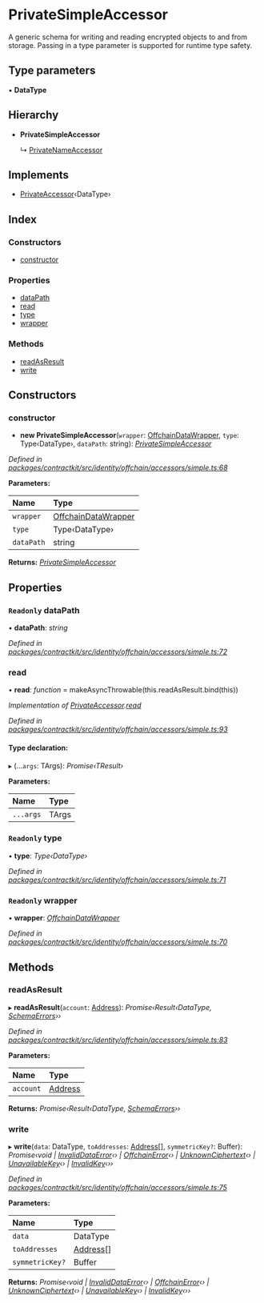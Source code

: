 # PrivateSimpleAccessor

A generic schema for writing and reading encrypted objects to and from storage. Passing in a type parameter is supported for runtime type safety.

## Type parameters

▪ **DataType**

## Hierarchy

* **PrivateSimpleAccessor**

  ↳ [PrivateNameAccessor](_identity_offchain_accessors_name_.privatenameaccessor.md)

## Implements

* [PrivateAccessor](../interfaces/_identity_offchain_accessors_interfaces_.privateaccessor.md)‹DataType›

## Index

### Constructors

* [constructor](_identity_offchain_accessors_simple_.privatesimpleaccessor.md#constructor)

### Properties

* [dataPath](_identity_offchain_accessors_simple_.privatesimpleaccessor.md#readonly-datapath)
* [read](_identity_offchain_accessors_simple_.privatesimpleaccessor.md#read)
* [type](_identity_offchain_accessors_simple_.privatesimpleaccessor.md#readonly-type)
* [wrapper](_identity_offchain_accessors_simple_.privatesimpleaccessor.md#readonly-wrapper)

### Methods

* [readAsResult](_identity_offchain_accessors_simple_.privatesimpleaccessor.md#readasresult)
* [write](_identity_offchain_accessors_simple_.privatesimpleaccessor.md#write)

## Constructors

### constructor

+ **new PrivateSimpleAccessor**\(`wrapper`: [OffchainDataWrapper](_identity_offchain_data_wrapper_.offchaindatawrapper.md), `type`: Type‹DataType›, `dataPath`: string\): [_PrivateSimpleAccessor_](_identity_offchain_accessors_simple_.privatesimpleaccessor.md)

_Defined in_ [_packages/contractkit/src/identity/offchain/accessors/simple.ts:68_](https://github.com/celo-org/celo-monorepo/blob/master/packages/contractkit/src/identity/offchain/accessors/simple.ts#L68)

**Parameters:**

| Name | Type |
| :--- | :--- |
| `wrapper` | [OffchainDataWrapper](_identity_offchain_data_wrapper_.offchaindatawrapper.md) |
| `type` | Type‹DataType› |
| `dataPath` | string |

**Returns:** [_PrivateSimpleAccessor_](_identity_offchain_accessors_simple_.privatesimpleaccessor.md)

## Properties

### `Readonly` dataPath

• **dataPath**: _string_

_Defined in_ [_packages/contractkit/src/identity/offchain/accessors/simple.ts:72_](https://github.com/celo-org/celo-monorepo/blob/master/packages/contractkit/src/identity/offchain/accessors/simple.ts#L72)

### read

• **read**: _function_ = makeAsyncThrowable\(this.readAsResult.bind\(this\)\)

_Implementation of_ [_PrivateAccessor_](../interfaces/_identity_offchain_accessors_interfaces_.privateaccessor.md)_._[_read_](../interfaces/_identity_offchain_accessors_interfaces_.privateaccessor.md#read)

_Defined in_ [_packages/contractkit/src/identity/offchain/accessors/simple.ts:93_](https://github.com/celo-org/celo-monorepo/blob/master/packages/contractkit/src/identity/offchain/accessors/simple.ts#L93)

#### Type declaration:

▸ \(...`args`: TArgs\): _Promise‹TResult›_

**Parameters:**

| Name | Type |
| :--- | :--- |
| `...args` | TArgs |

### `Readonly` type

• **type**: _Type‹DataType›_

_Defined in_ [_packages/contractkit/src/identity/offchain/accessors/simple.ts:71_](https://github.com/celo-org/celo-monorepo/blob/master/packages/contractkit/src/identity/offchain/accessors/simple.ts#L71)

### `Readonly` wrapper

• **wrapper**: [_OffchainDataWrapper_](_identity_offchain_data_wrapper_.offchaindatawrapper.md)

_Defined in_ [_packages/contractkit/src/identity/offchain/accessors/simple.ts:70_](https://github.com/celo-org/celo-monorepo/blob/master/packages/contractkit/src/identity/offchain/accessors/simple.ts#L70)

## Methods

### readAsResult

▸ **readAsResult**\(`account`: [Address](../modules/_base_.md#address)\): _Promise‹Result‹DataType,_ [_SchemaErrors_](../modules/_identity_offchain_accessors_errors_.md#schemaerrors)_››_

_Defined in_ [_packages/contractkit/src/identity/offchain/accessors/simple.ts:83_](https://github.com/celo-org/celo-monorepo/blob/master/packages/contractkit/src/identity/offchain/accessors/simple.ts#L83)

**Parameters:**

| Name | Type |
| :--- | :--- |
| `account` | [Address](../modules/_base_.md#address) |

**Returns:** _Promise‹Result‹DataType,_ [_SchemaErrors_](../modules/_identity_offchain_accessors_errors_.md#schemaerrors)_››_

### write

▸ **write**\(`data`: DataType, `toAddresses`: [Address](../modules/_base_.md#address)\[\], `symmetricKey?`: Buffer\): _Promise‹void \|_ [_InvalidDataError_](_identity_offchain_accessors_errors_.invaliddataerror.md)_‹› \|_ [_OffchainError_](_identity_offchain_accessors_errors_.offchainerror.md)_‹› \|_ [_UnknownCiphertext_](_identity_offchain_accessors_errors_.unknownciphertext.md)_‹› \|_ [_UnavailableKey_](_identity_offchain_accessors_errors_.unavailablekey.md)_‹› \|_ [_InvalidKey_](_identity_offchain_accessors_errors_.invalidkey.md)_‹››_

_Defined in_ [_packages/contractkit/src/identity/offchain/accessors/simple.ts:75_](https://github.com/celo-org/celo-monorepo/blob/master/packages/contractkit/src/identity/offchain/accessors/simple.ts#L75)

**Parameters:**

| Name | Type |
| :--- | :--- |
| `data` | DataType |
| `toAddresses` | [Address](../modules/_base_.md#address)\[\] |
| `symmetricKey?` | Buffer |

**Returns:** _Promise‹void \|_ [_InvalidDataError_](_identity_offchain_accessors_errors_.invaliddataerror.md)_‹› \|_ [_OffchainError_](_identity_offchain_accessors_errors_.offchainerror.md)_‹› \|_ [_UnknownCiphertext_](_identity_offchain_accessors_errors_.unknownciphertext.md)_‹› \|_ [_UnavailableKey_](_identity_offchain_accessors_errors_.unavailablekey.md)_‹› \|_ [_InvalidKey_](_identity_offchain_accessors_errors_.invalidkey.md)_‹››_

